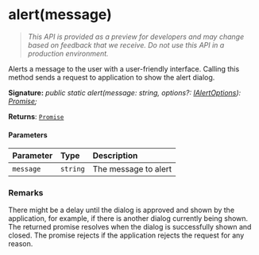 # alert(message)

> _This API is provided as a preview for developers and may change based on feedback that we receive.  Do not use this API in a production environment._

Alerts a message to the user with a user-friendly interface. Calling this method sends a request to application to show the alert dialog.

**Signature:** _public static alert(message: string, options?: [IAlertOptions](../../sp-dialog/interface/ialertoptions.md)): [Promise](../../web-apis/class/promise.md)<void>;_

**Returns**: [`Promise`](../../web-apis/class/promise.md)<void>





#### Parameters


| Parameter	   | Type    | Description |
|:-------------|:---------------|:------------|
| `message`    | `string` | The message to alert |


### Remarks

There might be a delay until the dialog is approved and shown by the application, for example, if there is another dialog currently being shown. The returned promise resolves when the dialog is successfully shown and closed. The promise rejects if the application rejects the request for any reason.

